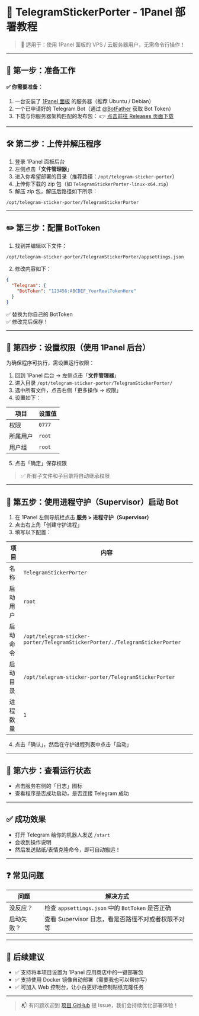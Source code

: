 # 🚀 TelegramStickerPorter - 1Panel 部署教程

> 📌 适用于：使用 1Panel 面板的 VPS / 云服务器用户，无需命令行操作！

---

## 🧩 第一步：准备工作

#### ✅ 你需要准备：

1. 一台安装了 [1Panel 面板](https://1panel.cn/) 的服务器（推荐 Ubuntu / Debian）
2. 一个已申请好的 Telegram Bot（通过 [@BotFather](https://t.me/BotFather) 获取 Bot Token）
3. 下载与你服务器架构匹配的发布包：
   👉 [点击前往 Releases 页面下载](https://github.com/Riniba/TelegramStickerPorter/releases)

---

## 🛠 第二步：上传并解压程序

1. 登录 1Panel 面板后台
2. 左侧点击「**文件管理器**」
3. 进入你希望部署的目录（推荐路径：`/opt/telegram-sticker-porter`）
4. 上传你下载的 zip 包（如 `TelegramStickerPorter-linux-x64.zip`）
5. 解压 zip 包，解压后路径如下所示：

```
/opt/telegram-sticker-porter/TelegramStickerPorter
```

---

## ✏️ 第三步：配置 BotToken

1. 找到并编辑以下文件：

```
/opt/telegram-sticker-porter/TelegramStickerPorter/appsettings.json
```

2. 修改内容如下：

```json
{
  "Telegram": {
    "BotToken": "123456:ABCDEF_YourRealTokenHere"
  }
}
```

✅ 替换为你自己的 BotToken  
✅ 修改完后保存！

---

## 🔐 第四步：设置权限（使用 1Panel 后台）

为确保程序可执行，需设置运行权限：

1. 回到 1Panel 后台 → 左侧点击「**文件管理器**」
2. 进入目录 `/opt/telegram-sticker-porter/TelegramStickerPorter/`
3. 选中所有文件，点击右侧「更多操作 → 权限」
4. 设置如下：

| 项目     | 设置值 |
| -------- | ------ |
| 权限     | `0777` |
| 所属用户 | `root` |
| 用户组   | `root` |

5. 点击「确定」保存权限

> ✅ 所有子文件和子目录将自动继承权限

---

## 🧭 第五步：使用进程守护（Supervisor）启动 Bot

1. 在 1Panel 左侧导航栏点击 **服务 > 进程守护（Supervisor）**
2. 点击右上角「创建守护进程」
3. 填写以下配置：

| 项目     | 内容                                                         |
| -------- | ------------------------------------------------------------ |
| 名称     | `TelegramStickerPorter`                                      |
| 启动用户 | `root`                                       |
| 启动命令 | `/opt/telegram-sticker-porter/TelegramStickerPorter/./TelegramStickerPorter` |
| 启动目录 | `/opt/telegram-sticker-porter/TelegramStickerPorter`         |
| 进程数量 | `1`                                                     |


4. 点击「确认」，然后在守护进程列表中点击「启动」

---

## 📄 第六步：查看运行状态

- 点击服务右侧的「日志」图标
- 查看程序是否成功启动，是否连接 Telegram 成功

---

## ✅ 成功效果

- 打开 Telegram 给你的机器人发送 `/start`
- 会收到操作说明
- 然后发送贴纸/表情克隆命令，即可自动搬运！

---

## ❓ 常见问题

| 问题        | 解决方式                                               |
| ----------- | ------------------------------------------------------ |
| 没反应？    | 检查 `appsettings.json` 中的 `BotToken` 是否正确       |
| 启动失败？  | 查看 Supervisor 日志，看是否路径不对或者权限不对等     |

---

## 🧩 后续建议

- ✅ 支持将本项目设置为 1Panel 应用商店中的一键部署包
- ✅ 支持使用 Docker 镜像自动部署（需要我也可以帮你写）
- ✅ 可加入 Web 控制台，让小白更好地控制贴纸克隆任务

---

> 📬 有问题欢迎到 [项目 GitHub](https://github.com/Riniba/TelegramStickerPorter/issues) 提 Issue，我们会持续优化部署体验！
